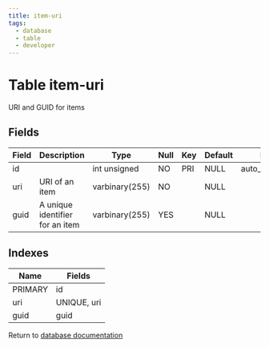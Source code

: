 ```yaml
---
title: item-uri
tags:
  - database
  - table
  - developer
---
```

# Table item-uri

URI and GUID for items

## Fields

| Field | Description                     | Type           | Null | Key | Default | Extra          |
| ----- | ------------------------------- | -------------- | ---- | --- | ------- | -------------- |
| id    |                                 | int unsigned   | NO   | PRI | NULL    | auto_increment |
| uri   | URI of an item                  | varbinary(255) | NO   |     | NULL    |                |
| guid  | A unique identifier for an item | varbinary(255) | YES  |     | NULL    |                |

## Indexes

| Name    | Fields      |
| ------- | ----------- |
| PRIMARY | id          |
| uri     | UNIQUE, uri |
| guid    | guid        |


Return to [database documentation](/spec/database/)
